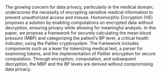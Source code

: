 The growing concern for data privacy, particularly in the medical domain, underscores the necessity of encrypting sensitive medical information to prevent unauthorized access and misuse. Homomorphic Encryption (HE) proposes a solution by enabling computations on encrypted data without decryption, ensuring privacy while allowing for meaningful analysis. In this paper, we propose a framework for securely calculating the mean blood pressure (MBP) and categorizing the patient’s BP level, a critical health indicator, using the Paillier cryptosystem. The framework includes components such as a lexer for tokenizing medical text, a parser for examining tokens, and the implementation of Paillier encryption for secure computation. Through encryption, computation, and subsequent decryption, the MBP and the BP levels are derived without compromising data privacy.
